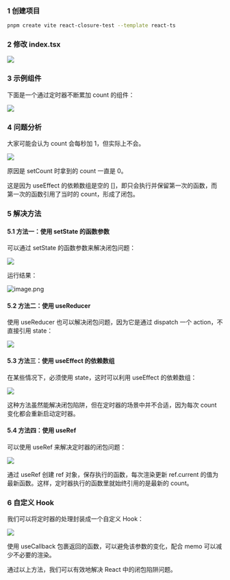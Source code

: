 ### 1 创建项目

```bash
pnpm create vite react-closure-test --template react-ts
```



### 2 修改 index.tsx

![](https://cdn.nlark.com/yuque/0/2024/png/21596389/1719805580309-d8fa6282-5ecf-4320-a627-09633a4bc01b.png#averageHue=%23858453&clientId=uc48f8f0e-539b-4&from=paste&height=310&id=u7efbf10b&originHeight=451&originWidth=1736&originalType=binary&ratio=1.100000023841858&rotation=0&showTitle=false&size=272457&status=done&style=none&taskId=ua8f17052-75aa-4d47-a0ee-366e2ce381a&title=&width=1193)



### 3 示例组件

下面是一个通过定时器不断累加 count 的组件：


![](https://cdn.nlark.com/yuque/0/2024/png/21596389/1719805733299-1e527c70-962a-4046-aa07-c8fec6e35b30.png#averageHue=%23252524&clientId=uc48f8f0e-539b-4&from=paste&height=574&id=u1defbd4f&originHeight=939&originWidth=1041&originalType=binary&ratio=1.100000023841858&rotation=0&showTitle=false&size=289848&status=done&style=none&taskId=ud537c3a5-6114-492f-b043-015c794ffea&title=&width=636)



### 4 问题分析

大家可能会认为 count 会每秒加 1，但实际上不会。


![](https://cdn.nlark.com/yuque/0/2024/png/21596389/1719805914058-4d755a77-311a-4fe5-977c-53ccc7451ea0.png#averageHue=%23f3f6fc&clientId=uc48f8f0e-539b-4&from=paste&height=43&id=u8046df9f&originHeight=47&originWidth=700&originalType=binary&ratio=1.100000023841858&rotation=0&showTitle=false&size=3094&status=done&style=none&taskId=ue084f43d-7a51-47c7-a1a6-d464e0ae98b&title=&width=636.3636225708264)


原因是 setCount 时拿到的 count 一直是 0。

这是因为 useEffect 的依赖数组是空的 []，即只会执行并保留第一次的函数，而第一次的函数引用了当时的 count，形成了闭包。



### 5 解决方法

#### 5.1 方法一：使用 setState 的函数参数

可以通过 setState 的函数参数来解决闭包问题：


![](https://cdn.nlark.com/yuque/0/2024/png/21596389/1719819362429-8c254515-0c19-4962-9a14-6241f1b5237c.png#averageHue=%23252524&clientId=ufe046b10-b2be-4&from=paste&height=543&id=u209a74f4&originHeight=1127&originWidth=1176&originalType=binary&ratio=1&rotation=0&showTitle=false&size=380796&status=done&style=none&taskId=u6673dd98-5d43-4127-b8d8-30fd42ad0f6&title=&width=567)


运行结果：


![image.png](https://cdn.nlark.com/yuque/0/2024/png/21596389/1719819324845-320b7b04-f7bd-4245-aeeb-b768a64726ac.png#averageHue=%23d8a467&clientId=ufe046b10-b2be-4&from=paste&height=82&id=u10a29659&originHeight=82&originWidth=239&originalType=binary&ratio=1&rotation=0&showTitle=false&size=3031&status=done&style=none&taskId=ufba86e41-1652-44e1-80f8-a32c3891776&title=&width=239)

#### 5.2 方法二：使用 useReducer

使用 useReducer 也可以解决闭包问题，因为它是通过 dispatch 一个 action，不直接引用 state：


![](https://cdn.nlark.com/yuque/0/2024/png/21596389/1719819554194-e8abded5-3102-4ff3-b5eb-4020814fb7f2.png#averageHue=%23242323&clientId=ufe046b10-b2be-4&from=paste&height=725&id=u73f70e18&originHeight=1823&originWidth=1749&originalType=binary&ratio=1&rotation=0&showTitle=false&size=532385&status=done&style=none&taskId=u1d9d18f9-799a-4ac8-b4a1-5c49946652a&title=&width=696)

#### 5.3 方法三：使用 useEffect 的依赖数组

在某些情况下，必须使用 state，这时可以利用 useEffect 的依赖数组：


![](https://cdn.nlark.com/yuque/0/2024/png/21596389/1719819618068-8b111ccf-0adf-41db-9bf4-e25d99eb9c10.png#averageHue=%23252524&clientId=ufe046b10-b2be-4&from=paste&height=523&id=ucb6d3ebb&originHeight=1055&originWidth=1108&originalType=binary&ratio=1&rotation=0&showTitle=false&size=350900&status=done&style=none&taskId=u3d3606f0-680b-4502-9694-0452df9c605&title=&width=549)


这种方法虽然能解决闭包陷阱，但在定时器的场景中并不合适，因为每次 count 变化都会重新启动定时器。

#### 5.4 方法四：使用 useRef

可以使用 useRef 来解决定时器的闭包问题：


![](https://cdn.nlark.com/yuque/0/2024/png/21596389/1719820272517-7bbad369-e4a3-477e-a20e-956f382e5f59.png#averageHue=%23242423&clientId=ufe046b10-b2be-4&from=paste&height=584&id=u78f70748&originHeight=1295&originWidth=1398&originalType=binary&ratio=1&rotation=0&showTitle=false&size=474758&status=done&style=none&taskId=u0e56526c-e458-4352-9de9-5aaf25d1ac5&title=&width=630)

通过 useRef 创建 ref 对象，保存执行的函数，每次渲染更新 ref.current 的值为最新函数。这样，定时器执行的函数里就始终引用的是最新的 count。



### 6 自定义 Hook

我们可以将定时器的处理封装成一个自定义 Hook：


![](https://cdn.nlark.com/yuque/0/2024/png/21596389/1719823080469-a973b506-f690-47a9-b0c8-02385d41cf78.png#averageHue=%23242423&clientId=ufe046b10-b2be-4&from=paste&height=1083&id=u8ac66aa3&originHeight=2207&originWidth=1529&originalType=binary&ratio=1&rotation=0&showTitle=false&size=690146&status=done&style=none&taskId=uba35fcd9-213f-4210-ad80-693b9fca391&title=&width=750)

使用 useCallback 包裹返回的函数，可以避免该参数的变化，配合 memo 可以减少不必要的渲染。


通过以上方法，我们可以有效地解决 React 中的闭包陷阱问题。